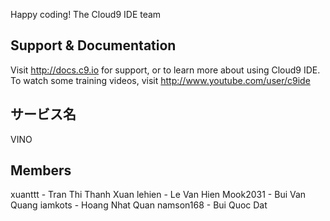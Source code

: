 Happy coding!
The Cloud9 IDE team


## Support & Documentation

Visit http://docs.c9.io for support, or to learn more about using Cloud9 IDE. 
To watch some training videos, visit http://www.youtube.com/user/c9ide

## サービス名

VINO

## Members

xuanttt - Tran Thi Thanh Xuan
lehien  - Le Van Hien
Mook2031 - Bui Van Quang
iamkots - Hoang Nhat Quan
namson168 - Bui Quoc Dat



